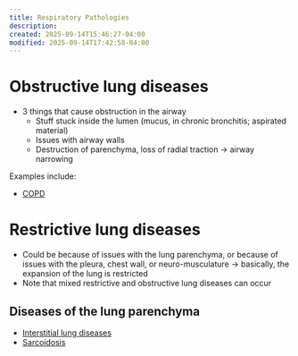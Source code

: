 ```yaml
---
title: Respiratory Pathologies
description:
created: 2025-09-14T15:46:27-04:00
modified: 2025-09-14T17:42:58-04:00
---
```

# Obstructive lung diseases
- 3 things that cause obstruction in the airway
	- Stuff stuck inside the lumen (mucus, in chronic bronchitis; aspirated material)
	- Issues with airway walls 
	- Destruction of parenchyma, loss of radial traction → airway narrowing

Examples include:
- [COPD](Respirology/Respiratory%20Pathologies/COPD.md)
# Restrictive lung diseases
- Could be because of issues with the lung parenchyma, or because of issues with the pleura, chest wall, or neuro-musculature → basically, the expansion of the lung is restricted
- Note that mixed restrictive and obstructive lung diseases can occur
## Diseases of the lung parenchyma
- [Interstitial lung diseases](Respirology/Respiratory%20Pathologies/Interstitial%20lung%20diseases.md)
- [Sarcoidosis](Respirology/Respiratory%20Pathologies/Sarcoidosis.md)